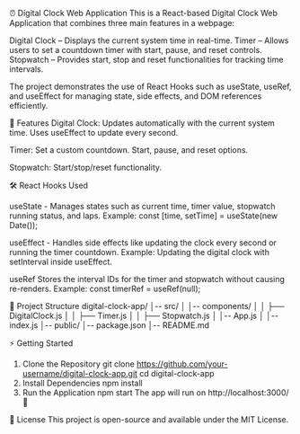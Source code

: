 ⏰ Digital Clock Web Application
This is a React-based Digital Clock Web Application that combines three main features in a webpage:

Digital Clock – Displays the current system time in real-time.
Timer – Allows users to set a countdown timer with start, pause, and reset controls.
Stopwatch – Provides start, stop and reset functionalities for tracking time intervals.

The project demonstrates the use of React Hooks such as useState, useRef, and useEffect for managing state, side effects, and DOM references efficiently.

🚀 Features
Digital Clock:
Updates automatically with the current system time.
Uses useEffect to update every second.

Timer:
Set a custom countdown.
Start, pause, and reset options.

Stopwatch:
Start/stop/reset functionality.

🛠️ React Hooks Used

useState - Manages states such as current time, timer value, stopwatch running status, and laps.
Example: const [time, setTime] = useState(new Date());

useEffect - Handles side effects like updating the clock every second or running the timer countdown.
Example: Updating the digital clock with setInterval inside useEffect.

useRef
Stores the interval IDs for the timer and stopwatch without causing re-renders.
Example: const timerRef = useRef(null);

📂 Project Structure
digital-clock-app/
│-- src/
│   │-- components/
│   │   ├── DigitalClock.js
│   │   ├── Timer.js
│   │   ├── Stopwatch.js
│   │-- App.js
│   │-- index.js
│-- public/
│-- package.json
│-- README.md

⚡ Getting Started
1. Clone the Repository
git clone https://github.com/your-username/digital-clock-app.git
cd digital-clock-app
2. Install Dependencies
npm install
3. Run the Application
npm start
The app will run on http://localhost:3000/ 🎉

📝 License
This project is open-source and available under the MIT License.
